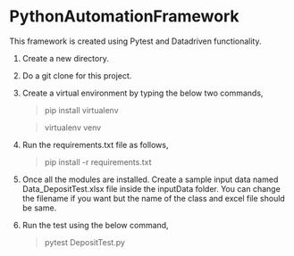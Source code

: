 # PythonAutomationFramework
This framework is created using Pytest and Datadriven functionality.

1.	Create a new directory.

2.	Do a git clone for this project.

3.  Create a virtual environment by typing the below two commands,

    >	 pip install virtualenv

    >	virtualenv venv  
4.  Run the requirements.txt file as follows,
  
    >  pip install -r requirements.txt

5.	Once all the modules are installed. Create a sample input data named Data_DepositTest.xlsx file inside the inputData folder. You can change the filename if you want but the 
    name of the class and excel file should be same.

6. Run the test using the below command,
   >  pytest DepositTest.py
   
